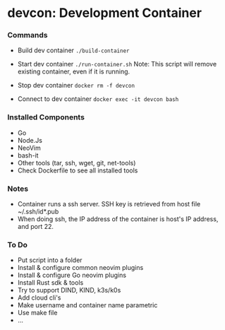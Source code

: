 # devcon: Development Container

### Commands

* Build dev container
`./build-container`

* Start dev container
`./run-container.sh`
Note: This script will remove existing container, even if it is running.

* Stop dev container
`docker rm -f devcon`

* Connect to dev container
`docker exec -it devcon bash`

### Installed Components
- Go
- Node.Js
- NeoVim
- bash-it
- Other tools (tar, ssh, wget, git, net-tools)
- Check Dockerfile to see all installed tools

### Notes
* Container runs a ssh server. SSH key is retrieved from host file ~/.ssh/id*.pub
* When doing ssh, the IP address of the container is host's IP address, and port 22.

### To Do
- Put script into a folder
- Install & configure common neovim plugins
- Install & configure Go neovim plugins
- Install Rust sdk & tools
- Try to support DIND, KIND, k3s/k0s
- Add cloud cli's
- Make username and container name parametric
- Use make file
- ...
